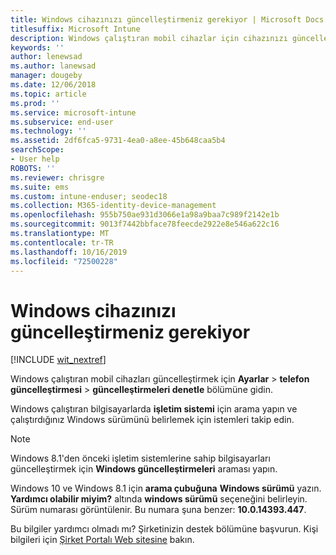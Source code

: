 ```yaml
---
title: Windows cihazınızı güncelleştirmeniz gerekiyor | Microsoft Docs
titlesuffix: Microsoft Intune
description: Windows çalıştıran mobil cihazlar için cihazınızı güncelleştirmeniz gerekir.
keywords: ''
author: lenewsad
ms.author: lanewsad
manager: dougeby
ms.date: 12/06/2018
ms.topic: article
ms.prod: ''
ms.service: microsoft-intune
ms.subservice: end-user
ms.technology: ''
ms.assetid: 2df6fca5-9731-4ea0-a8ee-45b648caa5b4
searchScope:
- User help
ROBOTS: ''
ms.reviewer: chrisgre
ms.suite: ems
ms.custom: intune-enduser; seodec18
ms.collection: M365-identity-device-management
ms.openlocfilehash: 955b750ae931d3066e1a98a9baa7c989f2142e1b
ms.sourcegitcommit: 9013f7442bbface78feecde2922e8e546a622c16
ms.translationtype: MT
ms.contentlocale: tr-TR
ms.lasthandoff: 10/16/2019
ms.locfileid: "72500228"
---
```

# <a name="you-need-to-update-your-windows-device"></a>Windows cihazınızı güncelleştirmeniz gerekiyor

[!INCLUDE [wit_nextref](includes/end-user-os-update-guidance.md)]

Windows çalıştıran mobil cihazları güncelleştirmek için **Ayarlar** > **telefon güncelleştirmesi** > **güncelleştirmeleri denetle** bölümüne gidin.

Windows çalıştıran bilgisayarlarda **işletim sistemi** için arama yapın ve çalıştırdığınız Windows sürümünü belirlemek için istemleri takip edin.

> [!Note]
> Windows 8.1'den önceki işletim sistemlerine sahip bilgisayarları güncelleştirmek için **Windows güncelleştirmeleri** araması yapın.

Windows 10 ve Windows 8.1 için __arama çubuğuna__ __Windows sürümü__ yazın. __Yardımcı olabilir miyim?__ altında __windows sürümü__ seçeneğini belirleyin. Sürüm numarası görüntülenir. Bu numara şuna benzer: __10.0.14393.447__.

Bu bilgiler yardımcı olmadı mı? Şirketinizin destek bölümüne başvurun. Kişi bilgileri için [Şirket Portalı Web sitesine](https://go.microsoft.com/fwlink/?linkid=2010980) bakın.
